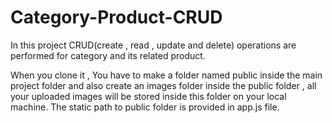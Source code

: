 # Category-Product-CRUD
In this project CRUD(create , read , update and delete) operations are performed for category and its related product.


When you clone it , You have to make a folder named public inside the main project folder and also create an images folder inside the public folder , all your uploaded images will be stored inside this folder on your local machine. The static path to public folder is provided in app.js file.
